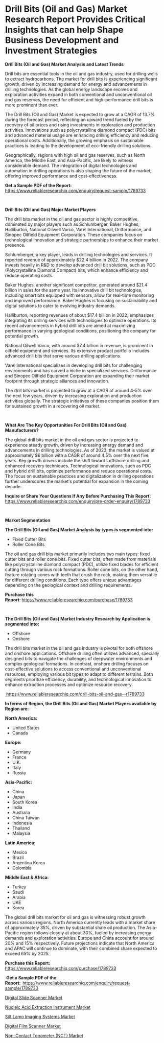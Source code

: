 <p><h1>Drill Bits (Oil and Gas) Market Research Report Provides Critical Insights that can help Shape Business Development and Investment Strategies</h1></p><p><strong>Drill Bits (Oil and Gas) Market Analysis and Latest Trends</strong></p>
<p><p>Drill bits are essential tools in the oil and gas industry, used for drilling wells to extract hydrocarbons. The market for drill bits is experiencing significant growth, driven by increasing demand for energy and advancements in drilling technologies. As the global energy landscape evolves and exploration activities expand in both conventional and unconventional oil and gas reserves, the need for efficient and high-performance drill bits is more prominent than ever.</p><p>The Drill Bits (Oil and Gas) Market is expected to grow at a CAGR of 13.7% during the forecast period, reflecting an upward trend fueled by the recovery of oil prices and rising investments in exploration and production activities. Innovations such as polycrystalline diamond compact (PDC) bits and advanced material usage are enhancing drilling efficiency and reducing operational costs. Additionally, the growing emphasis on sustainable practices is leading to the development of eco-friendly drilling solutions.</p><p>Geographically, regions with high oil and gas reserves, such as North America, the Middle East, and Asia-Pacific, are likely to witness considerable demand. The integration of digital technologies and automation in drilling operations is also shaping the future of the market, offering improved performance and cost-effectiveness.</p></p>
<p><strong>Get a Sample PDF of the Report:&nbsp;</strong> <a href="https://www.reliableresearchiq.com/enquiry/request-sample/1789733?utm_campaign=1555&utm_medium=2&utm_source=Github&utm_content=ia&utm_term=13102024&utm_id=drill-bits-oil-and-gas">https://www.reliableresearchiq.com/enquiry/request-sample/1789733</a></p>
<p>&nbsp;</p>
<p><strong>Drill Bits (Oil and Gas) Major Market Players</strong></p>
<p><p>The drill bits market in the oil and gas sector is highly competitive, dominated by major players such as Schlumberger, Baker Hughes, Halliburton, National Oilwell Varco, Varel International, Drilformance, and Sinopec Oilfield Equipment Corporation. These companies focus on technological innovation and strategic partnerships to enhance their market presence.</p><p>Schlumberger, a key player, leads in drilling technologies and services. It reported revenue of approximately $22.4 billion in 2022. The company invests heavily in R&D to develop advanced drill bit solutions, such as PDC (Polycrystalline Diamond Compact) bits, which enhance efficiency and reduce operating costs.</p><p>Baker Hughes, another significant competitor, generated around $21.4 billion in sales for the same year. Its innovative drill bit technologies, including smart bits equipped with sensors, allow for real-time monitoring and improved performance. Baker Hughes is focusing on sustainability and digital solutions to cater to evolving industry demands.</p><p>Halliburton, reporting revenues of about $17.4 billion in 2022, emphasizes integrating its drilling services with technologies to optimize operations. Its recent advancements in hybrid drill bits are aimed at maximizing performance in varying geological conditions, positioning the company for potential growth.</p><p>National Oilwell Varco, with around $7.4 billion in revenue, is prominent in oilfield equipment and services. Its extensive product portfolio includes advanced drill bits that serve various drilling applications.</p><p>Varel International specializes in developing drill bits for challenging environments and has carved a niche in specialized services. Drilformance and Sinopec Oilfield Equipment Corporation are expanding their market footprint through strategic alliances and innovation.</p><p>The drill bits market is projected to grow at a CAGR of around 4-5% over the next few years, driven by increasing exploration and production activities globally. The strategic initiatives of these companies position them for sustained growth in a recovering oil market.</p></p>
<p>&nbsp;</p>
<p><strong>What Are The Key Opportunities For Drill Bits (Oil and Gas) Manufacturers?</strong></p>
<p><p>The global drill bits market in the oil and gas sector is projected to experience steady growth, driven by increasing energy demand and advancements in drilling technologies. As of 2023, the market is valued at approximately $6 billion with a CAGR of around 4.5% over the next five years. Key growth drivers include the shift towards offshore drilling and enhanced recovery techniques. Technological innovations, such as PDC and hybrid drill bits, optimize performance and reduce operational costs. The focus on sustainable practices and digitalization in drilling operations further underscores the market's potential for expansion in the coming decade.</p></p>
<p><strong>Inquire or Share Your Questions If Any Before Purchasing This Report:</strong> <a href="https://www.reliableresearchiq.com/enquiry/pre-order-enquiry/1789733?utm_campaign=1555&utm_medium=2&utm_source=Github&utm_content=ia&utm_term=13102024&utm_id=drill-bits-oil-and-gas">https://www.reliableresearchiq.com/enquiry/pre-order-enquiry/1789733</a></p>
<p>&nbsp;</p>
<p><strong>Market Segmentation</strong></p>
<p><strong>The Drill Bits (Oil and Gas) Market Analysis by types is segmented into:</strong></p>
<p><ul><li>Fixed Cutter Bits</li><li>Roller Cone Bits</li></ul></p>
<p><p>The oil and gas drill bits market primarily includes two main types: fixed cutter bits and roller cone bits. Fixed cutter bits, often made from materials like polycrystalline diamond compact (PDC), utilize fixed blades for efficient cutting through various rock formations. Roller cone bits, on the other hand, feature rotating cones with teeth that crush the rock, making them versatile for different drilling conditions. Each type offers unique advantages depending on the geological context and drilling requirements.</p></p>
<p><strong>Purchase this Report:&nbsp;</strong><a href="https://www.reliableresearchiq.com/purchase/1789733?utm_campaign=1555&utm_medium=2&utm_source=Github&utm_content=ia&utm_term=13102024&utm_id=drill-bits-oil-and-gas">https://www.reliableresearchiq.com/purchase/1789733</a></p>
<p>&nbsp;</p>
<p><strong>The Drill Bits (Oil and Gas) Market Industry Research by Application is segmented into:</strong></p>
<p><ul><li>Offshore</li><li>Onshore</li></ul></p>
<p><p>The drill bits market in the oil and gas industry is pivotal for both offshore and onshore applications. Offshore drilling often utilizes advanced, specially designed bits to navigate the challenges of deepwater environments and complex geological formations. In contrast, onshore drilling focuses on cost-effective solutions to access conventional and unconventional resources, employing various bit types to adapt to different terrains. Both segments prioritize efficiency, durability, and technological innovation to enhance extraction processes and optimize resource recovery.</p></p>
<p><a href="https://www.reliableresearchiq.com/drill-bits-oil-and-gas--r1789733?utm_campaign=1555&utm_medium=2&utm_source=Github&utm_content=ia&utm_term=13102024&utm_id=drill-bits-oil-and-gas">&nbsp;https://www.reliableresearchiq.com/drill-bits-oil-and-gas--r1789733</a></p>
<p><strong>In terms of Region, the Drill Bits (Oil and Gas) Market Players available by Region are:</strong></p>
<p>
    <p> <strong> North America: </strong>
        <ul>
            <li>United States</li>
            <li>Canada</li>
        </ul>
        </p> 
    <p> <strong> Europe: </strong>
        <ul>
            <li>Germany</li>
            <li>France</li>
            <li>U.K.</li>
            <li>Italy</li>
            <li>Russia</li>
        </ul>
        </p> 
    <p> <strong> Asia-Pacific: </strong>
        <ul>
            <li>China</li>
            <li>Japan</li>
            <li>South Korea</li>
            <li>India</li>
            <li>Australia</li>
            <li>China Taiwan</li>
            <li>Indonesia</li>
            <li>Thailand</li>
            <li>Malaysia</li>
        </ul>
        </p> 
    <p> <strong> Latin America: </strong>
        <ul>
            <li>Mexico</li>
            <li>Brazil</li>
            <li>Argentina Korea</li>
            <li>Colombia</li>
        </ul>
        </p> 
    <p> <strong> Middle East & Africa: </strong>
        <ul>
            <li>Turkey</li>
            <li>Saudi</li>
            <li>Arabia</li>
            <li>UAE</li>
            <li>Korea</li>
        </ul>
    </p>
    </p>
<p><p>The global drill bits market for oil and gas is witnessing robust growth across various regions. North America currently leads with a market share of approximately 35%, driven by substantial shale oil production. The Asia-Pacific region follows closely at about 30%, fueled by increasing energy demands and exploration activities. Europe and China account for around 20% and 15% respectively. Future projections indicate that North America and APAC will continue to dominate, with their combined share expected to exceed 65% by 2025.</p></p>
<p><strong>Purchase this Report: </strong><a href="https://www.reliableresearchiq.com/purchase/1789733?utm_campaign=1555&utm_medium=2&utm_source=Github&utm_content=ia&utm_term=13102024&utm_id=drill-bits-oil-and-gas">https://www.reliableresearchiq.com/purchase/1789733</a></p>
<p>&nbsp;<strong>Get a Sample PDF of the Report:&nbsp;&nbsp;</strong><a href="https://www.reliableresearchiq.com/enquiry/request-sample/1789733?utm_campaign=1555&utm_medium=2&utm_source=Github&utm_content=ia&utm_term=13102024&utm_id=drill-bits-oil-and-gas">https://www.reliableresearchiq.com/enquiry/request-sample/1789733</a></p>
<p><strong></strong></p>
<p><p><a href="https://www.linkedin.com/pulse/digital-slide-scanner-industry-forecast-market-shifts-strategic-oxrlc?utm_campaign=1555&utm_medium=2&utm_source=Github&utm_content=ia&utm_term=13102024&utm_id=drill-bits-oil-and-gas">Digital Slide Scanner Market</a></p><p><a href="https://www.linkedin.com/pulse/global-nucleic-acid-extraction-instrument-market-product-types-nn2xc?utm_campaign=1555&utm_medium=2&utm_source=Github&utm_content=ia&utm_term=13102024&utm_id=drill-bits-oil-and-gas">Nucleic Acid Extraction Instrument Market</a></p><p><a href="https://www.linkedin.com/pulse/silt-lamp-imaging-systems-market-size-type-portablelaptop-product-dz1jc?utm_campaign=1555&utm_medium=2&utm_source=Github&utm_content=ia&utm_term=13102024&utm_id=drill-bits-oil-and-gas">Silt Lamp Imaging Systems Market</a></p><p><a href="https://www.linkedin.com/pulse/global-digital-film-scanner-market-trends-insights-growth-ltzxc?utm_campaign=1555&utm_medium=2&utm_source=Github&utm_content=ia&utm_term=13102024&utm_id=drill-bits-oil-and-gas">Digital Film Scanner Market</a></p><p><a href="https://github.com/BellAuer/Market-Research-Report-List-1/blob/main/non-contact-tonometer-nct-market.md?utm_campaign=1555&utm_medium=2&utm_source=Github&utm_content=ia&utm_term=13102024&utm_id=drill-bits-oil-and-gas">Non-Contact Tonometer (NCT) Market</a></p></p>